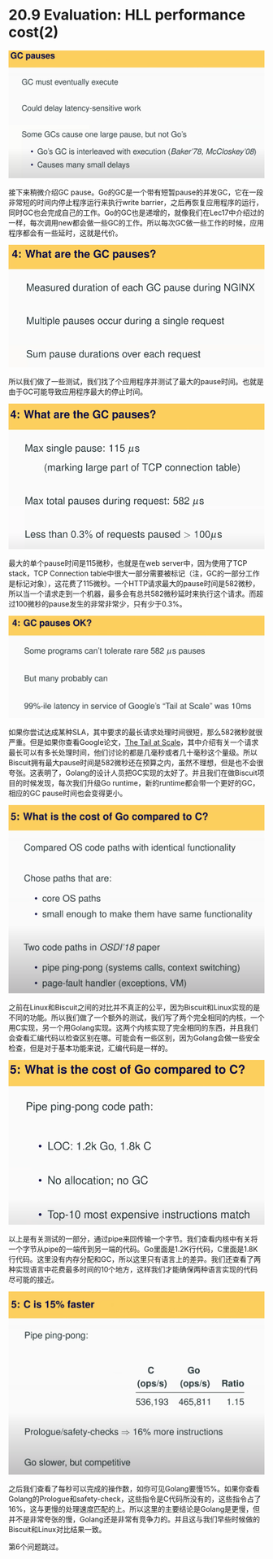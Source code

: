 # 20.9 Evaluation: HLL performance cost\(2\)

![](../.gitbook/assets/image%20%28807%29.png)

接下来稍微介绍GC pause。Go的GC是一个带有短暂pause的并发GC，它在一段非常短的时间内停止程序运行来执行write barrier，之后再恢复应用程序的运行，同时GC也会完成自己的工作。Go的GC也是递增的，就像我们在Lec17中介绍过的一样，每次调用new都会做一些GC的工作。所以每次GC做一些工作的时候，应用程序都会有一些延时，这就是代价。

![](../.gitbook/assets/image%20%28854%29.png)

所以我们做了一些测试，我们找了个应用程序并测试了最大的pause时间。也就是由于GC可能导致应用程序最大的停止时间。

![](../.gitbook/assets/image%20%28448%29.png)

最大的单个pause时间是115微秒，也就是在web server中，因为使用了TCP stack，TCP Connection table中很大一部分需要被标记（注，GC的一部分工作是标记对象），这花费了115微秒。一个HTTP请求最大的pause时间是582微秒，所以当一个请求走到一个机器，最多会有总共582微秒延时来执行这个请求。而超过100微秒的pause发生的非常非常少，只有少于0.3%。

![](../.gitbook/assets/image%20%28403%29.png)

如果你尝试达成某种SLA，其中要求的最长请求处理时间很短，那么582微秒就很严重。但是如果你查看Google论文，[The Tail at Scale](https://research.google/pubs/pub40801/)，其中介绍有关一个请求最长可以有多长处理时间，他们讨论的都是几毫秒或者几十毫秒这个量级。所以Biscuit拥有最大pause时间是582微秒还在预算之内，虽然不理想，但是也不会很夸张。这表明了，Golang的设计人员把GC实现的太好了。并且我们在做Biscuit项目的时候发现，每次我们升级Go runtime，新的runtime都会带一个更好的GC，相应的GC pause时间也会变得更小。

![](../.gitbook/assets/image%20%28386%29.png)

之前在Linux和Biscuit之间的对比并不真正的公平，因为Biscuit和Linux实现的是不同的功能。所以我们做了一个额外的测试，我们写了两个完全相同的内核，一个用C实现，另一个用Golang实现。这两个内核实现了完全相同的东西，并且我们会查看汇编代码以检查区别在哪。可能会有一些区别，因为Golang会做一些安全检查，但是对于基本功能来说，汇编代码是一样的。

![](../.gitbook/assets/image%20%28216%29.png)

以上是有关测试的一部分，通过pipe来回传输一个字节。我们查看内核中有关将一个字节从pipe的一端传到另一端的代码。Go里面是1.2K行代码，C里面是1.8K行代码。这里没有内存分配和GC，所以这里只有语言上的差异。我们还查看了两种实现语言中花费最多时间的10个地方，这样我们才能确保两种语言实现的代码尽可能的接近。

![](../.gitbook/assets/image%20%28441%29.png)

之后我们查看了每秒可以完成的操作数，如你可见Golang要慢15%。如果你查看Golang的Prologue和safety-check，这些指令是C代码所没有的，这些指令占了16%，这与更慢的处理速度匹配的上。所以这里的主要结论是Golang是更慢，但并不是非常夸张的慢，Golang还是非常有竞争力的。并且这与我们早些时候做的Biscuit和Linux对比结果一致。

第6个问题跳过。

